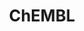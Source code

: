 ---
bigquery: https://console.cloud.google.com/bigquery?p=patents-public-data&d=ebi_chembl&page=dataset
citation: '"The ChEMBL database in 2017." Anna Gaulton, Anne Hersey, Michał Nowotka,
  A Patrícia Bento, Jon Chambers, David Mendez, Prudence Mutowo, Francis Atkinson,
  Louisa J Bellis, Elena Cibrián-Uhalte, Mark Davies, Nathan Dedman, Anneli Karlsson,
  María Paula Magariños, John P Overington, George Papadatos, Ines Smit, Andrew R
  Leach Nucleic acids Research (2017) 45 (Database Issue), D945-D954'
contributors: European Bioinformatics Institute
cost: None
description: ChEMBL Data is a manually curated database of small molecules used in
  drug discovery, including information about existing patented drugs.
documentation: 'schema: https://www.ebi.ac.uk/chembl/db_schema


  '
last_edit: 04/11/2022, 09:45:20
location: https://console.cloud.google.com/marketplace/product/google_patents_public_datasets/chembl
maintained_by: EMBL-EBI, an outstation of European Molecular Biology Laboratory
related_publications: '

  ChEMBL: towards direct deposition of bioassay data.


  Mendez D, Gaulton A, Bento AP, Chambers J, De Veij M, Félix E, Magariños MP, Mosquera
  JF, Mutowo P, Nowotka M, Gordillo-Marañón M, Hunter F, Junco L, Mugumbate G, Rodriguez-Lopez
  M, Atkinson F, Bosc N, Radoux CJ, Segura-Cabrera A, Hersey A, Leach AR.


  — Nucleic Acids Res. 2019; 47(D1):D930-D940. doi: 10.1093/nar/gky1075

  '
schema_fields:
- natural_product
- sitecomp_id
- doc_id
- pathway_id
- usan_stem_id
- full_molformula
- curated_by
- first_in_class
- mecref_id
- patent_expire_date
- tbl
- l3
- cellosaurus_id
- prediction_method
- mec_id
- indication_class
- assay_subcellular_fraction
- mechanism_comment
- l5
- ddd_value
- withdrawn_year
- standard_flag
- tax_id
- result_flag
- aidx
- title
- upper_value
- usan_stem_definition
- confidence
- withdrawn_flag
- cx_most_apka
- full_mwt
- standard_inchi
- biocomp_id
- l4
- text_value
- level4_description
- l2
- entity_id
- formulation_id
- assay_organism
- status
- protein_class_id
- who_name
- level4
- sei
- protein_class_desc
- comments
- efo_id
- therapeutic_flag
- warning_description
- mol_atc_id
- std_act_id
- drug_substance_flag
- l6
- route
- standard_value
- ad_type
- num_lipinski_ro5_violations
- cell_name
- synonyms
- delist_flag
- warning_country
- company
- site_name
- abstract
- parenteral
- met_id
- cx_logp
- frac_class_id
- path
- mc_target_accession
- parent_id
- alert_id
- isoform
- assay_test_type
- hrac_class_id
- who_extra
- targcomp_id
- drug_product_flag
- cx_most_bpka
- nda_type
- disease_efficacy
- mw_freebase
- selectivity_comment
- hbd_lipinski
- qed_weighted
- compd_id
- ap_id
- previous_company
- warning_id
- activity_id
- target_mapping
- mc_target_name
- hba_lipinski
- efo_term
- syn_type
- cell_source_tax_id
- parameter_type
- smid
- doc_type
- first_page
- pubmed_id
- stem
- tid
- alogp
- prod_pat_id
- stat
- le
- pchembl_value
- mesh_id
- job_id
- db_version
- parent_go_id
- type
- relationship
- strength
- acd_most_apka
- uo_units
- clo_id
- class_level
- relation
- cell_source_organism
- start_position
- domain_name
- confidence_score
- published_units
- drug_record_id
- res_stem_id
- published_type
- updated_by
- component_type
- record_id
- standard_type
- protclasssyn_id
- related_tid
- mc_organism
- dosed_ingredient
- priority
- applicant_full_name
- alert_name
- standard_upper_value
- molregno
- ass_cls_map_id
- end_position
- assay_cell_type
- level2
- irac_class_id
- cell_id
- uberon_id
- active_molregno
- hrac_code
- standard_inchi_key
- bei
- ddd_admr
- parent_molregno
- hba
- bao_id
- major_class
- tid_fixed
- compound_name
- actsm_id
- curation_comment
- mw_monoisotopic
- approval_date
- assay_desc
- metref_id
- warnref_id
- psa
- publication_number
- assay_type
- ddd_comment
- l1
- standard_relation
- level3
- variant_id
- relationship_desc
- patent_id
- rgid
- volume
- mol_hrac_id
- lle
- db_source
- mutation
- cx_logd
- toid
- assay_strain
- ref_id
- caloha_id
- withdrawn_country
- innovator_company
- aromatic_rings
- domain_type
- availability_type
- standard_units
- rtb
- short_name
- acd_logp
- last_active
- canonical_smiles
- mesh_heading
- comp_class_id
- co_stem_id
- research_stem
- doi
- bto_id
- organism
- cell_ontology_id
- activity_count
- country
- component_synonym
- source
- comp_go_id
- creation_date
- heavy_atoms
- label
- acd_logd
- as_id
- published_relation
- ridx
- mol_irac_id
- chebi_par_id
- data_validity_comment
- compsyn_id
- assay_class_id
- usan_substem
- level1
- authors
- target_desc
- atc_code
- patent_no
- ref_url
- value
- inorganic_flag
- metabolite_record_id
- submission_date
- molecule_type
- level1_description
- first_approval
- frac_code
- site_id
- domain_id
- standard_text_value
- molecular_mechanism
- normal_range_min
- src_id
- pathway_key
- year
- patent_use_code
- helm_notation
- max_phase
- indref_id
- direct_interaction
- mc_target_type
- usan_year
- source_domain_id
- species_group_flag
- l7
- prodrug
- normal_range_max
- targrel_id
- num_alerts
- src_description
- definition
- sequence
- assay_tax_id
- chirality
- dosage_form
- trade_name
- molecular_species
- polymer_flag
- action_type
- parent_type
- bao_format
- class_type
- cl_lincs_id
- ref_type
- component_id
- substrate_record_id
- ddd_units
- cidx
- withdrawn_class
- active_ingredient
- alert_set_id
- subgroup
- warning_class
- molfile
- log_id
- mol_frac_id
- usan_stem
- molsyn_id
- issue
- protein_class_synonym
- ro3_pass
- src_short_name
- met_comment
- max_phase_for_ind
- warning_type
- relationship_type
- topical
- smarts
- structure_type
- idx
- annotation
- activity_comment
- oc_id
- withdrawn_reason
- oral
- version
- mechanism_of_action
- num_ro5_violations
- binding_site_comment
- domain_description
- enzyme_tid
- go_id
- src_assay_id
- enzyme_name
- assay_category
- entity_type
- level3_description
- cpd_str_alert_id
- compound_key
- assay_tissue
- assay_source
- assay_id
- journal
- units
- product_id
- acd_most_bpka
- mc_tax_id
- black_box_warning
- assay_param_id
- accession
- orig_description
- updated_on
- parameter_value
- aspect
- potential_duplicate
- tissue_id
- target_type
- pref_name
- published_value
- set_name
- ddd_id
- level5
- warning_year
- name
- drugind_id
- downgraded
- met_conversion
- homologue
- qudt_units
- stem_class
- chembl_id
- description
- sequence_md5sum
- hbd
- predbind_id
- cell_source_tissue
- bao_endpoint
- level2_description
- src_compound_id
- l8
- cell_description
- last_page
- irac_code
- site_residues
- ingredient
shortname: chembl
tags:
- biotechnology
- health
- chemical
- bioinformatics
- medical
terms_of_use: CC BY-SA 3.0
title: ChEMBL
uuid: e232a192-965c-4ec9-904c-155b6dfe56c5
---